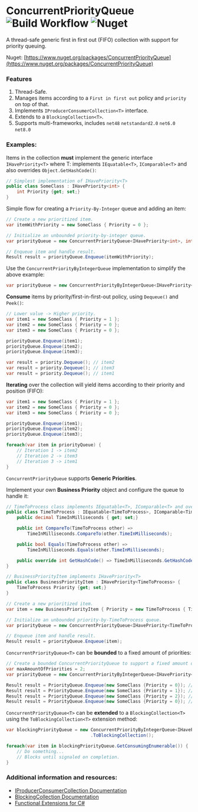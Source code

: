 # ConcurrentPriorityQueue ![Build Workflow](https://github.com/noamyogev84/ConcurrentPriorityQueue/actions/workflows/build.yml/badge.svg) ![Nuget](https://img.shields.io/nuget/v/ConcurrentPriorityQueue)

A thread-safe generic first in first out (FIFO) collection with support for priority queuing.

Nuget: [https://www.nuget.org/packages/ConcurrentPriorityQueue](https://www.nuget.org/packages/ConcurrentPriorityQueue)

### Features

1. Thread-Safe.
2. Manages items according to a `First in first out` policy and `priority` on top of that.
3. Implements `IProducerConsumerCollection<T>` interface.
4. Extends to a `BlockingCollection<T>`.
5. Supports multi-frameworks, includes `net48` `netstandard2.0` `net6.0` `net8.0`

### Examples:

Items in the collection **must** implement the generic interface `IHavePriority<T>` where T: implements `IEquatable<T>`, `IComparable<T>` and also overrides `Object.GetHashCode()`:

```csharp
// Simplest implementation of IHavePriority<T>
public class SomeClass : IHavePriority<int> {
    int Priority {get; set;}
}
```

Simple flow for creating a `Priority-By-Integer` queue and adding an item:

```csharp
// Create a new prioritized item.
var itemWithPriority = new SomeClass { Priority = 0 };

// Initialize an unbounded priority-by-integer queue.
var priorityQueue = new ConcurrentPriorityQueue<IHavePriority<int>, int>();

// Enqueue item and handle result.
Result result = priorityQueue.Enqueue(itemWithPriority);
```

Use the `ConcurrentPriorityByIntegerQueue` implementation to simplify the above example:

```csharp
var priorityQueue = new ConcurrentPriorityByIntegerQueue<IHavePriority<int>>();
```

**Consume** items by priority/first-in-first-out policy, using `Dequeue()` and `Peek()`:

```csharp
// Lower value -> Higher priority.
var item1 = new SomeClass { Priority = 1 };
var item2 = new SomeClass { Priority = 0 };
var item3 = new SomeClass { Priority = 0 };

priorityQueue.Enqueue(item1);
priorityQueue.Enqueue(item2);
priorityQueue.Enqueue(item3);

var result = priority.Dequeue(); // item2
var result = priority.Dequeue(); // item3
var result = priority.Dequeue(); // item1
```

**Iterating** over the collection will yield items according to their priority and position (FIFO):

```csharp
var item1 = new SomeClass { Priority = 1 };
var item2 = new SomeClass { Priority = 0 };
var item3 = new SomeClass { Priority = 0 };

priorityQueue.Enqueue(item1);
priorityQueue.Enqueue(item2);
priorityQueue.Enqueue(item3);

foreach(var item in priorityQueue) {
    // Iteration 1 -> item2
    // Iteration 2 -> item3
    // Iteration 3 -> item1
}
```

`ConcurrentPriorityQueue` supports **Generic Priorities**.

Implement your own **Business Priority** object and configure the queue to handle it:

```csharp
// TimeToProcess class implements IEquatable<T>, IComparable<T> and overrides Object.GetHashCode().
public class TimeToProcess : IEquatable<TimeToProcess>, IComparable<TimeToProcess> {
    public decimal TimeInMilliseconds { get; set;}

    public int CompareTo(TimeToProcess other) =>
        TimeInMilliseconds.CompareTo(other.TimeInMilliseconds);

    public bool Equals(TimeToProcess other) =>
        TimeInMilliseconds.Equals(other.TimeInMilliseconds);

    public override int GetHashCode() => TimeInMilliseconds.GetHashCode();
}
```

```csharp
// BusinessPriorityItem implements IHavePriority<T>
public class BusinessPriorityItem : IHavePriority<TimeToProcess> {
    TimeToProcess Priority {get; set;}
}
```

```csharp
// Create a new prioritized item.
var item = new BusinessPriorityItem { Priority = new TimeToProcess { TimeInMilliseconds = 0.25M } };

// Initialize an unbounded priority-by-TimeToProcess queue.
var priorityQueue = new ConcurrentPriorityQueue<IHavePriority<TimeToProcess>, TimeToProcess>();

// Enqueue item and handle result.
Result result = priorityQueue.Enqueue(item);
```

`ConcurrentPriorityQueue<T>` can be **bounded** to a fixed amount of priorities:

```csharp
// Create a bounded ConcurrentPriorityQueue to support a fixed amount of priorities.
var maxAmountOfPriorities = 2;
var priorityQueue = new ConcurrentPriorityByIntegerQueue<IHavePriority<int>>(maxAmountOfPriorities);

Result result = PriorityQueue.Enqueue(new SomeClass {Priority = 0}); // result.OK
Result result = PriorityQueue.Enqueue(new SomeClass {Priority = 1}); // result.OK
Result result = PriorityQueue.Enqueue(new SomeClass {Priority = 2}); // result.Fail -> Queue supports [0, 1]
Result result = PriorityQueue.Enqueue(new SomeClass {Priority = 0}); // result.OK
```

`ConcurrentPriorityQueue<T>` can be **extended** to a `BlockingCollection<T>` using the `ToBlockingCollection<T>` extension method:

```csharp
var blockingPriorityQueue = new ConcurrentPriorityByIntegerQueue<IHavePriority<int>>()
                                .ToBlockingCollection();

foreach(var item in blockingPriorityQueue.GetConsumingEnumerable()) {
    // Do something...
    // Blocks until signaled on completion.
}
```

### Additional information and resources:

- [IProducerConsumerCollection<T> Documentation](https://docs.microsoft.com/en-us/dotnet/api/system.collections.concurrent.iproducerconsumercollection-1?view=netframework-4.8)
- [BlockingCollection<T> Documentation](https://docs.microsoft.com/en-us/dotnet/api/system.collections.concurrent.blockingcollection-1?view=netframework-4.8)
- [Functional Extensions for C#](https://github.com/vkhorikov/CSharpFunctionalExtensions)
